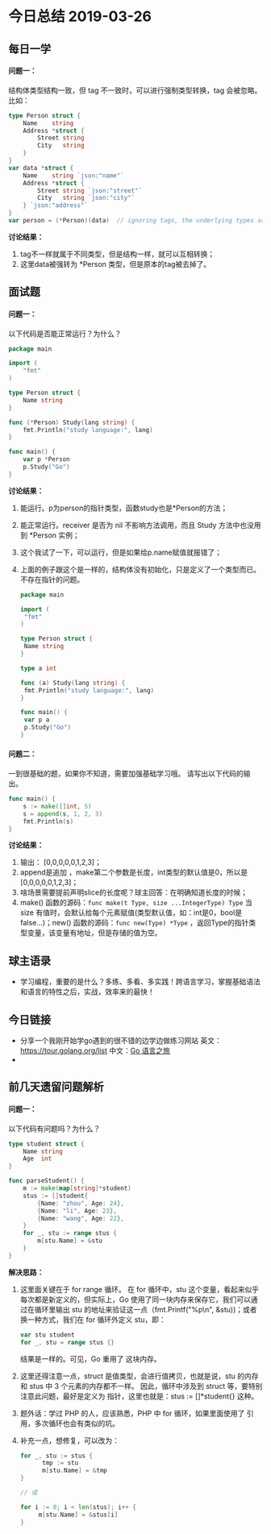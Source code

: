 # 今日总结  2019-03-26

## 每日一学

#### 问题一：

结构体类型结构一致，但 tag 不一致时，可以进行强制类型转换，tag 会被忽略。比如：

```go
type Person struct {
    Name    string
    Address *struct {
        Street string
        City   string
	}
}
var data *struct {
    Name    string `json:"name"`
    Address *struct {
        Street string `json:"street"`
        City   string `json:"city"`
    } `json:"address"`
}
var person = (*Person)(data)  // ignoring tags, the underlying types are identical
```



**讨论结果：**

1.  tag不一样就属于不同类型，但是结构一样，就可以互相转换；
2.  这里data被强转为 *Person 类型，但是原本的tag被去掉了。




## 面试题

#### **问题一：**

以下代码是否能正常运行？为什么？ 

```go
package main

import (
	"fmt"
)

type Person struct {
	Name string
}

func (*Person) Study(lang string) {
	fmt.Println("study language:", lang)
}

func main() {
	var p *Person
	p.Study("Go")
}
```



**讨论结果：**

1. 能运行。p为person的指针类型，函数study也是*Person的方法；

2. 能正常运行。receiver 是否为 nil 不影响方法调用，而且 Study 方法中也没用到 *Person 实例；

3. 这个我试了一下，可以运行，但是如果给p.name赋值就报错了；

4. 上面的例子跟这个是一样的，结构体没有初始化，只是定义了一个类型而已。不存在指针的问题。

   ```go
   package main
   
   import (
   	"fmt"
   )
   
   type Person struct {
   	Name string
   }
   
   type a int
   
   func (a) Study(lang string) {
   	fmt.Println("study language:", lang)
   }
   
   func main() {
   	var p a
   	p.Study("Go")
   }
   ```

   



#### 问题二：

一到很基础的题，如果你不知道，需要加强基础学习哦。
请写出以下代码的输出。

```go
func main() {
    s := make([]int, 5)
    s = append(s, 1, 2, 3)
    fmt.Println(s)
}
```



**讨论结果：**

1. 输出： [0,0,0,0,0,1,2,3]；
2. append是追加 ，make第二个参数是长度，int类型的默认值是0，所以是[0,0,0,0,0,1,2,3]；
3.  啥场景需要提前声明slice的长度呢？球主回答：在明确知道长度的时候；
4. make() 函数的源码：`func make(t Type, size ...IntegerType) Type` 当 size 有值时，会默认给每个元素赋值(类型默认值，如：int是0，bool是false...)；new() 函数的源码：`func new(Type) *Type` ，返回Type的指针类型变量，该变量有地址，但是存储的值为空。




## 球主语录

- 学习编程，重要的是什么？多练、多看、多实践！跨语言学习，掌握基础语法和语言的特性之后，实战，效率来的最快！



## 今日链接

- 分享一个我刚开始学go遇到的很不错的边学边做练习网站 
  英文：<https://tour.golang.org/list> 
  中文：[Go 语言之旅](https://tour.go-zh.org/list)
- 



## 前几天遗留问题解析

#### 问题一：

以下代码有问题吗？为什么？

```go
type student struct {
    Name string
    Age  int
}

func parseStudent() {
    m := make(map[string]*student)
    stus := []student{
        {Name: "zhou", Age: 24},
        {Name: "li", Age: 23},
        {Name: "wang", Age: 22},
    }
    for _, stu := range stus {
        m[stu.Name] = &stu
    }
}
```



**解决思路：**

1. 这里面关键在于 for range 循环。
   在 for 循环中，stu 这个变量，看起来似乎每次都是新定义的，但实际上，Go 使用了同一块内存来保存它，我们可以通过在循环里输出 stu 的地址来验证这一点（fmt.Printf("%p\n", &stu))；或者换一种方式，我们在 for 循环外定义 stu，即：

   ```go
   var stu student
   for _, stu = range stus {}
   ```

   结果是一样的。可见，Go 重用了 这块内存。

2. 这里还得注意一点，struct 是值类型，会进行值拷贝，也就是说，stu 的内存和 stus 中 3 个元素的内存都不一样。
   因此，循环中涉及到 struct 等，要特别注意此问题，最好是定义为 指针，这里也就是：stus := []*student{} 这种。

3. 题外话：学过 PHP 的人，应该熟悉，PHP 中 for 循环，如果里面使用了 引用，多次循环也会有类似的坑。

4. 补充一点，想修复，可以改为：

   ```go
   for _, stu := stus {
         tmp := stu
         m[stu.Name] = &tmp
   }
   
   // 或 
   
   for i := 0; i < len(stus); i++ {
        m[stu.Name] = &stus[i]
   }
   ```

   















